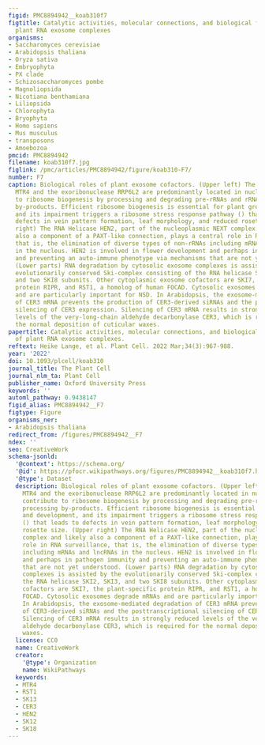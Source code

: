 ```yaml
---
figid: PMC8894942__koab310f7
figtitle: Catalytic activities, molecular connections, and biological functions of
  plant RNA exosome complexes
organisms:
- Saccharomyces cerevisiae
- Arabidopsis thaliana
- Oryza sativa
- Embryophyta
- PX clade
- Schizosaccharomyces pombe
- Magnoliopsida
- Nicotiana benthamiana
- Liliopsida
- Chlorophyta
- Bryophyta
- Homo sapiens
- Mus musculus
- transposons
- Amoebozoa
pmcid: PMC8894942
filename: koab310f7.jpg
figlink: /pmc/articles/PMC8894942/figure/koab310-F7/
number: F7
caption: Biological roles of plant exosome cofactors. (Upper left) The RNA helicase
  MTR4 and the exoribonuclease RRP6L2 are predominantly located in nucleoli and contribute
  to ribosome biogenesis by processing and degrading pre-rRNAs and rRNA processing
  by-products. Efficient ribosome biogenesis is essential for plant growth and development,
  and its impairment triggers a ribosome stress response pathway () that leads to
  defects in vein pattern formation, leaf morphology, and reduced rosette size. (Upper
  right) The RNA Helicase HEN2, part of the nucleoplasmic NEXT complex and likely
  also a component of a PAXT-like connection, plays a central role in RNA surveillance,
  that is, the elimination of diverse types of non-rRNAs including mRNAs and lncRNAs
  in the nucleus. HEN2 is involved in flower development and perhaps in pathogen immunity
  and preventing an auto-immune phenotype via mechanisms that are not yet understood.
  (Lower parts) RNA degradation by cytosolic exosome complexes is assisted by the
  evolutionarily conserved Ski-complex consisting of the RNA helicase SKI2, SKI3,
  and two SKI8 subunits. Other cytoplasmic exosome cofactors are SKI7, the plant-specific
  protein RIPR, and RST1, a homolog of human FOCAD. Cytosolic exosomes degrade mRNAs
  and are particularly important for NSD. In Arabidopsis, the exosome-mediated degradation
  of CER3 mRNA prevents the production of CER3-derived siRNAs and the posttranscriptional
  silencing of CER3 expression. Silencing of CER3 mRNA results in strongly reduced
  levels of the very-long-chain aldehyde decarbonylase CER3, which is required for
  the normal deposition of cuticular waxes.
papertitle: Catalytic activities, molecular connections, and biological functions
  of plant RNA exosome complexes.
reftext: Heike Lange, et al. Plant Cell. 2022 Mar;34(3):967-988.
year: '2022'
doi: 10.1093/plcell/koab310
journal_title: The Plant Cell
journal_nlm_ta: Plant Cell
publisher_name: Oxford University Press
keywords: ''
automl_pathway: 0.9438147
figid_alias: PMC8894942__F7
figtype: Figure
organisms_ner:
- Arabidopsis thaliana
redirect_from: /figures/PMC8894942__F7
ndex: ''
seo: CreativeWork
schema-jsonld:
  '@context': https://schema.org/
  '@id': https://pfocr.wikipathways.org/figures/PMC8894942__koab310f7.html
  '@type': Dataset
  description: Biological roles of plant exosome cofactors. (Upper left) The RNA helicase
    MTR4 and the exoribonuclease RRP6L2 are predominantly located in nucleoli and
    contribute to ribosome biogenesis by processing and degrading pre-rRNAs and rRNA
    processing by-products. Efficient ribosome biogenesis is essential for plant growth
    and development, and its impairment triggers a ribosome stress response pathway
    () that leads to defects in vein pattern formation, leaf morphology, and reduced
    rosette size. (Upper right) The RNA Helicase HEN2, part of the nucleoplasmic NEXT
    complex and likely also a component of a PAXT-like connection, plays a central
    role in RNA surveillance, that is, the elimination of diverse types of non-rRNAs
    including mRNAs and lncRNAs in the nucleus. HEN2 is involved in flower development
    and perhaps in pathogen immunity and preventing an auto-immune phenotype via mechanisms
    that are not yet understood. (Lower parts) RNA degradation by cytosolic exosome
    complexes is assisted by the evolutionarily conserved Ski-complex consisting of
    the RNA helicase SKI2, SKI3, and two SKI8 subunits. Other cytoplasmic exosome
    cofactors are SKI7, the plant-specific protein RIPR, and RST1, a homolog of human
    FOCAD. Cytosolic exosomes degrade mRNAs and are particularly important for NSD.
    In Arabidopsis, the exosome-mediated degradation of CER3 mRNA prevents the production
    of CER3-derived siRNAs and the posttranscriptional silencing of CER3 expression.
    Silencing of CER3 mRNA results in strongly reduced levels of the very-long-chain
    aldehyde decarbonylase CER3, which is required for the normal deposition of cuticular
    waxes.
  license: CC0
  name: CreativeWork
  creator:
    '@type': Organization
    name: WikiPathways
  keywords:
  - MTR4
  - RST1
  - SK13
  - CER3
  - HEN2
  - SK12
  - SK18
---
```

